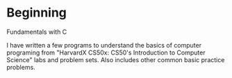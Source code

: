 # Beginning
Fundamentals with C

I have written a few programs to understand the basics of computer programing from "HarvardX CS50x: CS50's Introduction to Computer Science" labs and problem sets.
Also includes other common basic practice problems.
